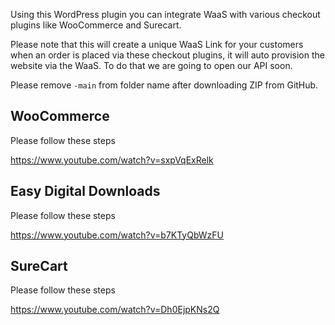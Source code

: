 Using this WordPress plugin you can integrate WaaS with various checkout plugins like WooCommerce and Surecart.

Please note that this will create a unique WaaS Link for your customers when an order is placed via these checkout plugins, it will auto provision the website via the WaaS. To do that we are going to open our API soon. 

Please remove `-main` from folder name after downloading ZIP from GitHub.

## WooCommerce

Please follow these steps

https://www.youtube.com/watch?v=sxpVqExRelk

## Easy Digital Downloads

Please follow these steps

https://www.youtube.com/watch?v=b7KTyQbWzFU

## SureCart 

Please follow these steps

https://www.youtube.com/watch?v=Dh0EjpKNs2Q

